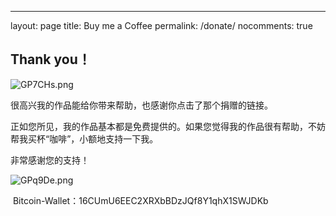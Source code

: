 ---

layout: page
title: Buy me a Coffee
permalink: /donate/
nocomments: true


## Thank  you！

![GP7CHs.png](https://s1.ax1x.com/2020/03/27/GP7CHs.png)

很高兴我的作品能给你带来帮助，也感谢你点击了那个捐赠的链接。

正如您所见，我的作品基本都是免费提供的。如果您觉得我的作品很有帮助，不妨帮我买杯“咖啡”，小额地支持一下我。

非常感谢您的支持！



![GPq9De.png](https://s1.ax1x.com/2020/03/27/GPq9De.png)



​						Bitcoin-Wallet：16CUmU6EEC2XRXbBDzJQf8Y1qhX1SWJDKb


